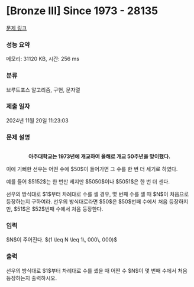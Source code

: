 # [Bronze III] Since 1973 - 28135 

[문제 링크](https://www.acmicpc.net/problem/28135) 

### 성능 요약

메모리: 31120 KB, 시간: 256 ms

### 분류

브루트포스 알고리즘, 구현, 문자열

### 제출 일자

2024년 11월 20일 11:23:03

### 문제 설명

<p style="text-align: center;"><img alt="" src="https://upload.acmicpc.net/689d44f8-9017-44c2-804b-426919835309/-/preview/"></p>

<p style="text-align: center;"><strong>아주대학교는 1973년에 개교하여 올해로 개교 50주년을 맞이했다.</strong></p>

<p>이에 기뻐한 선우는 어떤 수에 $50$이 들어가면 그 수를 한 번 더 세기로 하였다.</p>

<p>예를 들어 $5152$는 한 번만 세지만 $5050$이나 $5051$은 한 번 더 센다.</p>

<p>선우의 방식대로 $1$부터 차례대로 수를 셀 경우, 몇 번째 수를 셀 때 $N$이 처음으로 등장하는지 구하여라. 선우의 방식대로라면 $50$은 $50$번째 수에서 처음 등장하지만, $51$은 $52$번째 수에서 처음 등장한다.</p>

### 입력 

 <p>$N$이 주어진다. $(1 \leq N \leq 1\, 000\, 000)$</p>

### 출력 

 <p>선우의 방식대로 $1$부터 차례대로 수를 셌을 때 어떤 수 $N$이 몇 번째 수에서 처음 등장하는지 출력하시오.</p>

